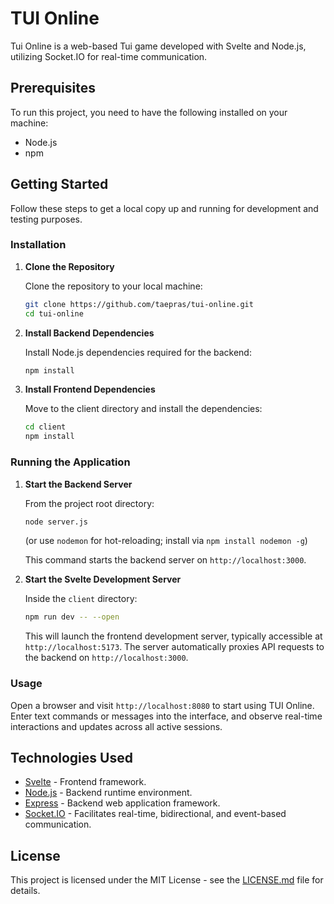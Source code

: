 # TUI Online

Tui Online is a web-based Tui game developed with Svelte and Node.js, utilizing Socket.IO for real-time communication.

## Prerequisites

To run this project, you need to have the following installed on your machine:
- Node.js
- npm

## Getting Started

Follow these steps to get a local copy up and running for development and testing purposes.

### Installation

1. **Clone the Repository**

   Clone the repository to your local machine:

   ```bash
   git clone https://github.com/taepras/tui-online.git
   cd tui-online
   ```

2. **Install Backend Dependencies**

   Install Node.js dependencies required for the backend:

   ```bash
   npm install
   ```

3. **Install Frontend Dependencies**

   Move to the client directory and install the dependencies:

   ```bash
   cd client
   npm install
   ```

### Running the Application

1. **Start the Backend Server**

   From the project root directory:

   ```bash
   node server.js
   ```

   (or use `nodemon` for hot-reloading; install via `npm install nodemon -g`)

   This command starts the backend server on `http://localhost:3000`.

2. **Start the Svelte Development Server**

   Inside the `client` directory:

   ```bash
   npm run dev -- --open
   ```

   This will launch the frontend development server, typically accessible at `http://localhost:5173`. The server automatically proxies API requests to the backend on `http://localhost:3000`.

### Usage

Open a browser and visit `http://localhost:8080` to start using TUI Online. Enter text commands or messages into the interface, and observe real-time interactions and updates across all active sessions.

## Technologies Used

- [Svelte](https://svelte.dev/) - Frontend framework.
- [Node.js](https://nodejs.org/) - Backend runtime environment.
- [Express](https://expressjs.com/) - Backend web application framework.
- [Socket.IO](https://socket.io/) - Facilitates real-time, bidirectional, and event-based communication.

## License

This project is licensed under the MIT License - see the [LICENSE.md](LICENSE.md) file for details.
